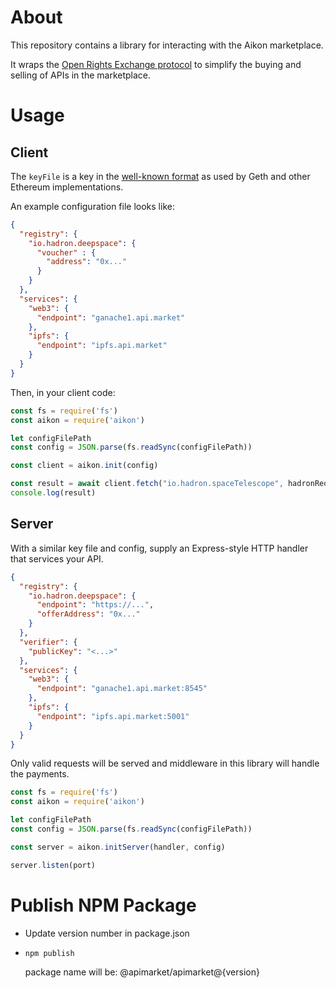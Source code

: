# About

This repository contains a library for interacting with the Aikon marketplace.

It wraps the [Open Rights Exchange protocol](https://github.com/api-market/protocol) to simplify the buying and selling of APIs in the marketplace.

# Usage

## Client

The `keyFile` is a key in the [well-known format](https://github.com/ethereum/wiki/wiki/Web3-Secret-Storage-Definition) as used by Geth and other Ethereum implementations.

An example configuration file looks like:

```json
{
  "registry": {
    "io.hadron.deepspace": {
      "voucher" : {
        "address": "0x..."
      }
    }
  },
  "services": {
    "web3": {
      "endpoint": "ganache1.api.market"
    },
    "ipfs": {
      "endpoint": "ipfs.api.market"
    }
  }
}
```

Then, in your client code:

```javascript
const fs = require('fs')
const aikon = require('aikon')

let configFilePath
const config = JSON.parse(fs.readSync(configFilePath))

const client = aikon.init(config)

const result = await client.fetch("io.hadron.spaceTelescope", hadronRequest)
console.log(result)
```

## Server

With a similar key file and config, supply an Express-style HTTP handler that services your API.

```json
{
  "registry": {
    "io.hadron.deepspace": {
      "endpoint": "https://...",
      "offerAddress": "0x..."
    }
  },
  "verifier": {
    "publicKey": "<...>"
  },
  "services": {
    "web3": {
      "endpoint": "ganache1.api.market:8545"
    },
    "ipfs": {
      "endpoint": "ipfs.api.market:5001"
    }
  }
}
```

Only valid requests will be served and middleware in this library will handle the payments.

```javascript
const fs = require('fs')
const aikon = require('aikon')

let configFilePath
const config = JSON.parse(fs.readSync(configFilePath))

const server = aikon.initServer(handler, config)

server.listen(port)
```

# Publish NPM Package

- Update version number in package.json
- `npm publish`

   package name will be: @apimarket/apimarket@{version}